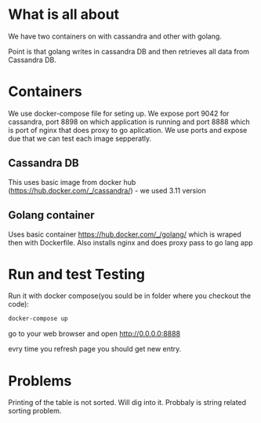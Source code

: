 # What is all about

We have two containers on with cassandra and other with golang.

Point is that golang writes in cassandra DB and then retrieves all data from Cassandra DB.

# Containers

We use docker-compose file for seting up. We expose port 9042 for cassandra, port 8898 on which application is running and port 8888 which is port of nginx that does proxy to go aplication.
We use ports and expose due that we can test each image sepperatly.

## Cassandra DB

This uses basic image from docker hub (https://hub.docker.com/_/cassandra/) - we used 3.11 version

## Golang container
Uses basic container https://hub.docker.com/_/golang/ which is wraped then with Dockerfile.
Also installs nginx and does proxy pass to go lang app


# Run and test Testing 

Run it with docker compose(you sould be in folder where you checkout the code):
```bash 
docker-compose up
```

go to your web browser and open http://0.0.0.0:8888

evry time you refresh page you should get new entry.

# Problems

Printing of the table is not sorted. Will dig into it. Probbaly is string related sorting problem.





